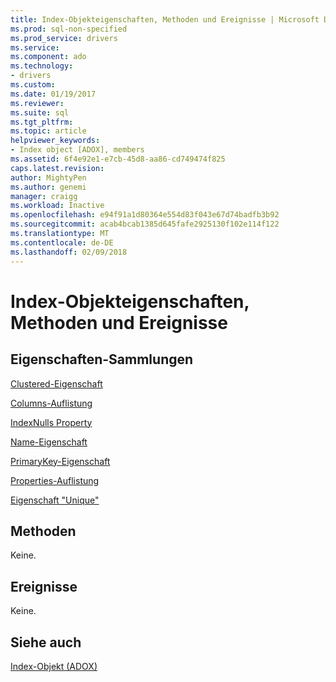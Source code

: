 ```yaml
---
title: Index-Objekteigenschaften, Methoden und Ereignisse | Microsoft Docs
ms.prod: sql-non-specified
ms.prod_service: drivers
ms.service: 
ms.component: ado
ms.technology:
- drivers
ms.custom: 
ms.date: 01/19/2017
ms.reviewer: 
ms.suite: sql
ms.tgt_pltfrm: 
ms.topic: article
helpviewer_keywords:
- Index object [ADOX], members
ms.assetid: 6f4e92e1-e7cb-45d8-aa86-cd749474f825
caps.latest.revision: 
author: MightyPen
ms.author: genemi
manager: craigg
ms.workload: Inactive
ms.openlocfilehash: e94f91a1d80364e554d83f043e67d74badfb3b92
ms.sourcegitcommit: acab4bcab1385d645fafe2925130f102e114f122
ms.translationtype: MT
ms.contentlocale: de-DE
ms.lasthandoff: 02/09/2018
---
```

# <a name="index-object-properties-methods-and-events"></a>Index-Objekteigenschaften, Methoden und Ereignisse
## <a name="propertiescollections"></a>Eigenschaften-Sammlungen  
 [Clustered-Eigenschaft](../../../ado/reference/adox-api/clustered-property-adox.md)  
  
 [Columns-Auflistung](../../../ado/reference/adox-api/columns-collection-adox.md)  
  
 [IndexNulls Property](../../../ado/reference/adox-api/indexnulls-property-adox.md)  
  
 [Name-Eigenschaft](../../../ado/reference/adox-api/name-property-adox.md)  
  
 [PrimaryKey-Eigenschaft](../../../ado/reference/adox-api/primarykey-property-adox.md)  
  
 [Properties-Auflistung](../../../ado/reference/ado-api/properties-collection-ado.md)  
  
 [Eigenschaft "Unique"](../../../ado/reference/adox-api/unique-property-adox.md)  
  
## <a name="methods"></a>Methoden  
 Keine.  
  
## <a name="events"></a>Ereignisse  
 Keine.  
  
## <a name="see-also"></a>Siehe auch  
 [Index-Objekt (ADOX)](../../../ado/reference/adox-api/index-object-adox.md)
